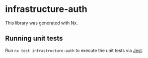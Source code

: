 # infrastructure-auth

This library was generated with [Nx](https://nx.dev).

## Running unit tests

Run `nx test infrastructure-auth` to execute the unit tests via [Jest](https://jestjs.io).
